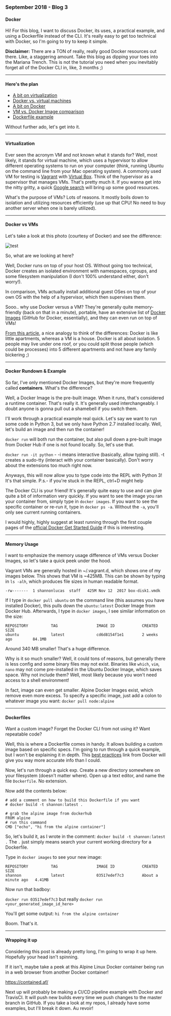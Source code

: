### September 2018 - Blog 3
#### Docker 

Hi! For this blog, I want to discuss Docker, its uses, a practical example, and using a Dockerfile instead of the CLI. It's really easy to get too technical with Docker, so I'm going to try to keep it simple. 

**Disclaimer:** There are a TON of really, really good Docker resources out there. Like, a staggering amount. Take this blog as dipping 
your toes into the Mariana Trench. This is not the tutorial you need when you inevitably forget all of the Docker CLI in, like, 3 months ;) 

<hr>

#### Here's the plan 

* [A bit on virtualization](https://github.com/lucassha/DevOps-Student-Roadmap/blob/master/Blogs/Blog3.md#virtualization)
* [Docker vs. virtual machines](https://github.com/lucassha/DevOps-Student-Roadmap/blob/master/Blogs/Blog3.md#docker-vs-vms)
* [A bit on Docker](https://github.com/lucassha/DevOps-Student-Roadmap/blob/master/Blogs/Blog3.md#docker-rundown--example)
* [VM vs. Docker Image comparison](https://github.com/lucassha/DevOps-Student-Roadmap/blob/master/Blogs/Blog3.md#memory-usage)
* [Dockerfile example](https://github.com/lucassha/DevOps-Student-Roadmap/blob/master/Blogs/Blog3.md#dockerfiles) 

Without further ado, let's get into it.

<hr>

#### Virtualization 

Ever seen the acronym VM and not known what it stands for? Well, most likely, it stands for virtual machine, which uses a hypervisor 
to allow different operating systems to run on your computer (think, running Ubuntu on the command line from your Mac operating system). 
A commonly used VM for testing is [Vagrant](https://www.vagrantup.com/) with [Virtual Box](https://www.virtualbox.org/wiki/Downloads).
Think of the hypervisor as a supervisor that manages VMs. That's pretty much it. If you wanna get into the nitty gritty, a quick 
[Google search](https://www.networkworld.com/article/3243262/virtualization/what-is-a-hypervisor.html) will bring up some good resources.

What's the purpose of VMs? Lots of reasons. It mostly boils down to isolation and utilizing resources efficiently (use up that CPU! No need to buy another server when one is barely utilized).

<hr>

#### Docker vs VMs

Let's take a look at this photo (courtesy of Docker) and see the difference:

![test](https://imgur.com/p8l7dyw.png)

So, what are we looking at here?

Well, Docker runs on top of your host OS. Without going too technical, Docker creates an isolated environment with namespaces, cgroups, and some filesystem manipulation (I don't 100% understand either, don't worry!). 

In comparison, VMs actually install additional guest OSes on top of your own OS with the help of a hypervisor, which then supervises them. 

Sooo.. why use Docker versus a VM? They're generally quite memory-friendly (back on that in a minute), portable, have an extensive list of [Docker Images](https://hub.docker.com/) (GitHub for Docker, essentially), and they can even run on top of VMs! 

[From this article](https://www.settlersoman.com/vms-are-houses-containers-are-apartments/), a nice analogy to think of the differences: Docker is like little apartments, whereas a VM is a house. Docker is all about isolation. 5 people may live under one roof, or you could split those people (which could be processes) into 5 different apartments and not have any family bickering ;) 

<hr>

#### Docker Rundown & Example

So far, I've only mentioned Docker Images, but they're more frequently called **containers**. What's the difference?

Well, a Docker Image is the pre-built image. When it runs, that's considered a runtime container. That's really it. It's generally used interchangeably. I doubt anyone is gonna pull out a shamebell if you switch them.

I'll work through a practical example real quick. Let's say we want to run some code in Python 3, but we only have Python 2.7 installed locally. Well, let's build an image and then run the container!

`docker run` will both run the container, but also pull down a pre-built image from Docker Hub if one is not found locally. So, let's use that.

`docker run -it python` - -i means interactive (basically, allow typing still). -t creates a sudo-tty (interact with your container basically). Don't worry about the extensions too much right now. 

Anyways, this will now allow you to type code into the REPL with Python 3! It's that simple. P.s.- if you're stuck in the REPL, ctrl+D might help

The Docker CLI is your friend! It's generally quite easy to use and can give quite a bit of information very quickly. If you want to see the image you ran your container from, simply type in `docker images`. If you want to see the specific container or re-run it, type in `docker ps -a`. Without the `-a`, you'll only see current running containers. 

I would highly, highly suggest at least running through the first couple pages of the [official Docker Get Started Guide](https://docs.docker.com/get-started/#containers-and-virtual-machines) if this is interesting.

<hr>

#### Memory Usage

I want to emphasize the memory usage difference of VMs versus Docker Images, so let's take a quick peek under the hood.

Vagrant VMs are generally hosted in ~/.vagrant.d, which shows one of my images below. This shows that VM is ~425MB. This can be shown by typing in `ls -alh`, which produces file sizes in human readable format.

```
-rw-------  1 shannonlucas  staff   425M Nov 12  2017 box-disk1.vmdk
```

If I type in `docker pull ubuntu` on the command line (this assumes you have installed Docker), this pulls down the `ubuntu:latest` Docker Image from Docker Hub. Afterwards, I type in `docker images`, I see similar information on the size:

```
REPOSITORY          TAG                 IMAGE ID            CREATED             SIZE
ubuntu              latest              cd6d8154f1e1        2 weeks ago         84.1MB
```

Around 340 MB smaller! That's a huge difference. 

Why is it so much smaller? Well, it could tons of reasons, but generally there is less config and some binary files may not exist. Binaries like `which`, `vim`, `nano` may not come pre-installed in the Ubuntu Docker Image, which saves space. Why not include them? Well, most likely because you won't need access to a shell environment! 

In fact, image can even get smaller. Alpine Docker Images exist, which remove even more excess. To specify a specific image, just add a colon to whatever image you want: `docker pull node:alpine`

<hr>

#### Dockerfiles

Want a custom image? Forget the Docker CLI from not using it? Want repeatable code? 

Well, this is where a Dockerfile comes in handy. It allows building a custom image based on specific specs. I'm going to run through a quick example, but I won't be explaining it in depth. This [best practices](https://docs.docker.com/develop/develop-images/dockerfile_best-practices/) link from Docker will give you way more accurate info than I could.

Now, let's run through a quick exp. Create a new directory somewhere on your filesystem (doesn't matter where). Open up a text editor, and name the file `Dockerfile`. No extension.

Now add the contents below:

```
# add a comment on how to build this Dockerfile if you want
# docker build -t shannon:latest .

# grab the alpine image from dockerhub
FROM alpine
# run this command
CMD ["echo", "hi from the alpine container"]
```

So, let's build it, as I wrote in the comment: `docker build -t shannon:latest .` The `.` just simply means search your current working directory for a Dockerfile.

Type in `docker images` to see your new image:

```
REPOSITORY          TAG                 IMAGE ID            CREATED              SIZE
shannon             latest              03517edef7c3        About a minute ago   4.41MB
```

Now run that badboy:

`docker run 03517edef7c3` but really `docker run <your_generated_image_id_here>`

You'll get some output: `hi from the alpine container`

Boom. That's it. 

<hr>

#### Wrapping it up

Considering this post is already pretty long, I'm going to wrap it up here. Hopefully your head isn't spinning. 

If it isn't, maybe take a peek at this Alpine Linux Docker container being run in a web browser from another Docker container! 

https://contained.af/

Next up will probably be making a CI/CD pipeline example with Docker and TravisCI. It will push new builds every time we push changes to the master branch in GitHub. If you take a look at my repos, I already have some examples, but I'll break it down. Au revoir!
